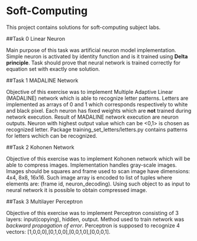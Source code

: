 # Soft-Computing

This project contains solutions for soft-computing subject labs.

##Task 0 Linear Neuron

Main purpose of this task was artificial neuron model implementation. Simple neuron is activated by identity function and is it trained using **Delta 
principle**. Task should prove that neural network is trained correctly for equation set with exactly one solution.

##Task 1 MADALINE Network

Objective of this exercise was to implement Multiple Adaptive Linear (MADALINE) network which is able to recognize letter patterns. Letters are implemented 
as arrays of 0 and 1 which corresponds respectively to white and black pixel. Each neuron has fixed weights which are **not** trained during network 
execution. Result of MADALINE network execution are neuron outputs. Neuron with highest output value which can be <0,1> is chosen as recognized letter. 
Package training_set_letters/letters.py contains patterns for letters wchich can be recognized.

##Task 2 Kohonen Network

Objective of this exercise was to implement Kohonen network which will be able to compress images. Implementation handles gray-scale images. Images should 
be squares and frame used to scan image have dimensions: 4x4, 8x8, 16x16. Such image array is encoded to list of tuples where elements are: (frame id, 
neuron_decoding). Using such object to as input to neural network it is possible to obtain compressed image. 

##Task 3 Multilayer Perceptron

Objective of this exercise was to implement Perceptron consisting of 3 layers: input(copying), hidden, output. Method used to train network was *backward 
propagation of error*. Perceptron is supposed to recognize 4 vectors: [1,0,0,0],[0,1,0,0],[0,0,1,0],[0,0,0,1].


